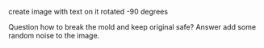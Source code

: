 create image with text on it rotated -90 degrees

Question how to break the mold and keep original safe?
Answer add some random noise to the image.
